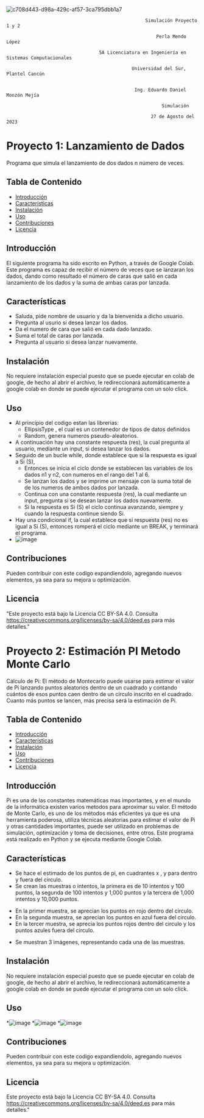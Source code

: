 ![c708d443-d98a-429c-af57-3ca795dbb1a7](https://github.com/Bellezatabaskena/Simulacion/assets/114634159/515cb40b-872f-47a5-824d-b2597bf7e7c9)


                                                       Simulación Proyecto 1 y 2

                                                           Perla Mendo López

                                      5A Licenciatura en Ingeniería en Sistemas Computacionales
                                 
                                                  Universidad del Sur, Plantel Cancún

                                      
                                                   Ing. Eduardo Daniel Monzón Mejía
                                                  
                                                             Simulación
                                              
                                                         27 de Agosto del 2023


# Proyecto 1: Lanzamiento de Dados
                                                    
Programa que simula el lanzamiento de dos dados n número de veces.

## Tabla de Contenido

- [Introducción](#introducción)
- [Características](#características)
- [Instalación](#instalación)
- [Uso](#uso)
- [Contribuciones](#contribuciones)
- [Licencia](#licencia)

## Introducción
El siguiente programa ha sido escrito en Python, a través de Google Colab.
Este programa es capaz de recibir el número de veces que se lanzaran los dados, 
dando como resultado el número de caras que salió en cada lanzamiento de los dados y la suma de ambas caras por lanzada.

## Características
* Saluda, pide nombre de usuario y da la bienvenida a dicho usuario.
* Pregunta al usurio si desea lanzar los dados.
* Da el numero de cara que salió en cada dado lanzado.
* Suma el total de caras por lanzada.
* Pregunta al usuario si desea lanzar nuevamente.



## Instalación

No requiere instalación especial puesto que se puede ejecutar en colab de google, de hecho al abrir el archivo, le redireccionará automáticamente a google colab en donde se puede ejecutar el programa con un solo click.

## Uso
* Al principio del codigo estan las librerias:
   - EllipsisType , el cual es un contenedor de tipos de datos definidos
   - Random, genera numeros pseudo-aleatorios.
* A continuación hay una constante respuesta (res), la cual pregunta al usuario, mediante un input, si desea lanzar los dados.
* Seguido de un bucle while, donde establece que si la respuesta es igual a Si (S),
   - Entonces se inicia el ciclo donde se establecen las variables de los dados n1 y n2, con numeros en el rango del 1 al 6.
   - Se lanzan los dados y se imprime un mensaje con la suma total de de los numeros de ambos dados por lanzada.
   - Continua con una constante respuesta (res), la cual mediante un input, pregunta si se desean lanzar los dados nuevamente.
   - Si la respuesta es Si (S) el ciclo continua avanzando, siempre y cuando la respuesta continue siendo Si.
* Hay una condicional if, la cual establece que si respuesta (res) no es igual a Si (S), entonces romperá el ciclo mediante un BREAK,
   y terminará el programa.
* ![image](https://github.com/Bellezatabaskena/Simulacion/assets/114634159/c36f928a-a6cd-478a-85b9-28c7c3936848)


## Contribuciones

Pueden contribuir con este codigo expandiendolo, agregando nuevos elementos, ya sea para su mejora u optimización. 

## Licencia

"Este proyecto está bajo la Licencia CC BY-SA 4.0. Consulta https://creativecommons.org/licenses/by-sa/4.0/deed.es para más detalles."
















# Proyecto 2: Estimación PI Metodo Monte Carlo

Cálculo de Pi: El método de Montecarlo puede usarse para estimar el valor de Pi lanzando puntos aleatorios dentro de un cuadrado y contando cuántos de esos puntos caen dentro de un círculo inscrito en el cuadrado. Cuanto más puntos se lancen, más precisa será la estimación de Pi.

## Tabla de Contenido

- [Introducción](#introducción)
- [Características](#características)
- [Instalación](#instalación)
- [Uso](#uso)
- [Contribuciones](#contribuciones)
- [Licencia](#licencia)

## Introducción

Pi es una de las constantes matemáticas mas importantes, y en el mundo de la informática existen varios metodos para aproximar su valor. El método de Monte Carlo, es uno de los métodos más eficientes ya que es una herramienta poderosa, utiliza técnicas aleatorias para estimar el valor de Pi y otras cantidades importantes, puede ser utilizado en problemas de simulación, optimización y toma de decisiones, entre otros.
Este programa está realizado en Python y se ejecuta mediante Google Colab.


## Características
* Se hace el estimado de los puntos de pi, en cuadrantes x , y para dentro y fuera del circulo.
* Se crean las muestras o intentos, la primera es de 10 intentos y 100 puntos, la segunda de 100 intentos y 1,000 puntos y la tercera de 1,000 intentos y 10,000 puntos.
-  En la primer muestra, se aprecian los puntos en rojo dentro del circulo.
-  En la segunda muestra, se aprecian los puntos en azul fuera del circulo.
-  En la tercer muestra, se aprecia los puntos rojos dentro del circulo y los puntos azules fuera del circulo.
* Se muestran 3 imágenes, representando cada una de las muestras.

## Instalación

No requiere instalación especial puesto que se puede ejecutar en colab de google, de hecho al abrir el archivo, le redireccionará automáticamente a google colab en donde se puede ejecutar el programa con un solo click.

## Uso

*![image](https://github.com/Bellezatabaskena/Simulacion/assets/114634159/5e315e79-bd71-413d-b206-6a717b2819fb)
*![image](https://github.com/Bellezatabaskena/Simulacion/assets/114634159/d1b60ad6-d412-4f83-8d1a-ee662877049b)
*![image](https://github.com/Bellezatabaskena/Simulacion/assets/114634159/27922ac7-87ba-4e76-aec6-e797f85b53c6)




## Contribuciones

Pueden contribuir con este codigo expandiendolo, agregando nuevos elementos, ya sea para su mejora u optimización. 

## Licencia

Este proyecto está bajo la Licencia CC BY-SA 4.0. Consulta https://creativecommons.org/licenses/by-sa/4.0/deed.es para más detalles."

